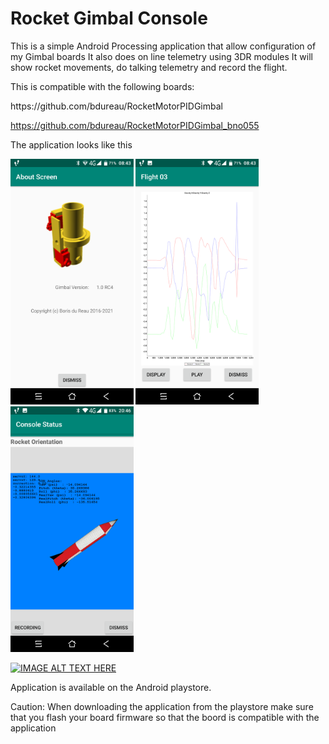 # Rocket Gimbal Console
This is a simple Android Processing application that allow configuration of my Gimbal boards
It also does on line telemetry using 3DR modules
It will show rocket movements, do talking telemetry and record the flight.


This is compatible with the following boards:
<p></p>
https://github.com/bdureau/RocketMotorPIDGimbal

https://github.com/bdureau/RocketMotorPIDGimbal_bno055
<p></p>
The application looks like this
<p></p>
<img src="/gimbal_photos/gimbal_about.png" width="39%">
<img src="/gimbal_photos/gimbal_curves.png" width="39%">
<img src="/gimbal_photos/gimbal_rocket_orientation.png" width="39%">
<p></p>

[![IMAGE ALT TEXT HERE](https://img.youtube.com/vi/BK87Pj5PZXU/0.jpg)](https://www.youtube.com/watch?v=BK87Pj5PZXU)

<p></p>
Application is available on the Android playstore. 
<p></p>
Caution: When downloading the application from the playstore make sure that you flash your board firmware so that the boord is compatible with the application
